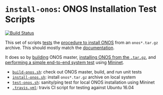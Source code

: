 # `install-onos`: ONOS Installation Test Scripts
[![Build Status][6]][5]

This set of scripts [tests][5] the [procedure to install ONOS][2] from an
`onos*.tar.gz` archive. This should mostly match the [documentation][8].

It does so by [building][1] ONOS master, [installing ONOS from the `.tar.gz`][2],
and [performing a simple end-to-end system test][3] using [Mininet][7].

- [`build-onos.sh`][1]:   check out ONOS master, build, and run unit tests
- [`install-onos.sh`][2]: install `onos*.tar.gz` archive on local system
- [`test-onos.sh`][3]:    sanity/ping test for local ONOS installation using Mininet
- [`.travis.yml`][4]:     travis CI script for testing against Ubuntu 16.04


[1]: build-onos.sh
[2]: install-onos.sh
[3]: test-onos.sh
[4]: .travis.yml
[5]: https://travis-ci.org/lantz/install-onos
[6]: https://travis-ci.org/lantz/install-onos.svg?branch=master
[7]: http://mininet.org
[8]: https://wiki.onosproject.org/x/jQAQ
